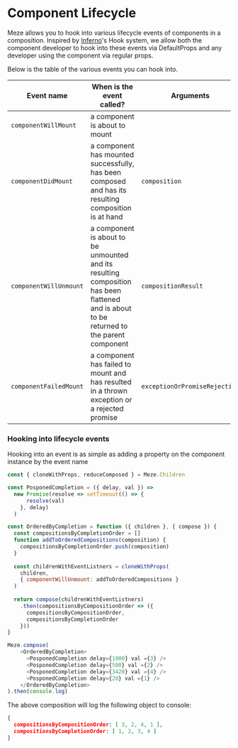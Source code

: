 # Component Lifecycle

Meze allows you to hook into various lifecycle events of components in a composition. Inspired by [Inferno](https://github.com/trueadm/inferno)'s Hook system, we allow both the component developer to hook into these events via DefaultProps and any developer using the component via regular props.

Below is the table of the various events you can hook into.

| Event name | When is the event called? | Arguments |
| ---------- | -------------- | ----------------------- |
| `componentWillMount` | a component is about to mount ||
| `componentDidMount` | a component has mounted successfully, has been composed and has its resulting composition is at hand | `composition` |
| `componentWillUnmount` | a component is about to be unmounted and its resulting composition has been flattened and is about to be returned to the parent component | `compositionResult` |
| `componentFailedMount` | a component has failed to mount and has resulted in a thrown exception or a rejected promise | `exceptionOrPromiseRejection` |

### Hooking into lifecycle events

Hooking into an event is as simple as adding a property on the component instance by the event name

```javascript
const { cloneWithProps, reduceComposed } = Meze.Children

const PosponedCompletion = ({ delay, val }) =>
  new Promise(resolve => setTimeout(() => {
      resolve(val)
    }, delay)
  )

const OrderedByCompletion = function ({ children }, { compose }) {
  const compositionsByCompletionOrder = []
  function addToOrderedCompositions(composition) {
    compositionsByCompletionOrder.push(composition)
  }
  
  const childrenWithEventListners = cloneWithProps(
    children,
    { componentWillUnmount: addToOrderedCompositions }
  )
  
  return compose(childrenWithEventListners)
    .then(compositionsByCompositionOrder => ({
      compositionsByCompositionOrder,
      compositionsByCompletionOrder
    }))
}

Meze.compose(
    <OrderedByCompletion>
      <PosponedCompletion delay={1000} val ={3} />
      <PosponedCompletion delay={500} val ={2} />
      <PosponedCompletion delay={3420} val ={4} />
      <PosponedCompletion delay={20} val ={1} />
    </OrderedByCompletion>
).then(console.log)
```

The above composition will log the following object to console:
```json
{ 
  compositionsByCompositionOrder: [ 3, 2, 4, 1 ],
  compositionsByCompletionOrder: [ 1, 2, 3, 4 ] 
}
```
